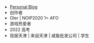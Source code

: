 - [Personal Blog](https://snow.js.org/)
- 创作者
- OIer | NOIP2020 1= AFO
- 游戏热爱者
- 2022 高考
- 现居天津 | 来自天津 | 咸鱼批发公司 | 学生
